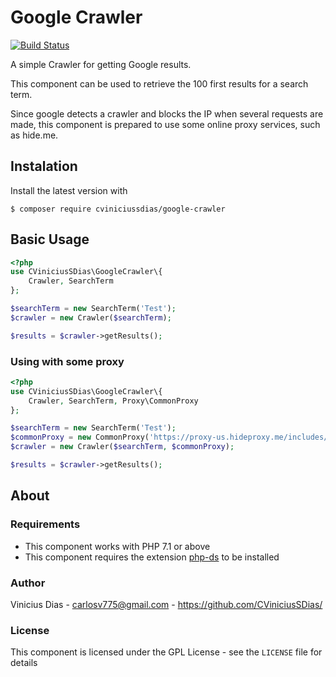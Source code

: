 # Google Crawler
[![Build Status](https://travis-ci.org/CViniciusSDias/google-crawler.svg?branch=master)](https://travis-ci.org/CViniciusSDias/google-crawler)

A simple Crawler for getting Google results.

This component can be used to retrieve the 100 first results for a search term.

Since google detects a crawler and blocks the IP when several requests are made,
this component is prepared to use some online proxy services, such as hide.me.

## Instalation
Install the latest version with
```
$ composer require cviniciussdias/google-crawler
```

## Basic Usage
```php
<?php
use CViniciusSDias\GoogleCrawler\{
    Crawler, SearchTerm
};

$searchTerm = new SearchTerm('Test');
$crawler = new Crawler($searchTerm);

$results = $crawler->getResults();
```

### Using with some proxy
```php
<?php
use CViniciusSDias\GoogleCrawler\{
    Crawler, SearchTerm, Proxy\CommonProxy
};

$searchTerm = new SearchTerm('Test');
$commonProxy = new CommonProxy('https://proxy-us.hideproxy.me/includes/process.php?action=update');
$crawler = new Crawler($searchTerm, $commonProxy);

$results = $crawler->getResults();
```

## About

### Requirements

- This component works with PHP 7.1 or above
- This component requires the extension [php-ds](http://php.net/manual/pt_BR/book.ds.php) to be installed

### Author
Vinicius Dias - carlosv775@gmail.com - https://github.com/CViniciusSDias/

### License
This component is licensed under the GPL License - see the `LICENSE` file for details